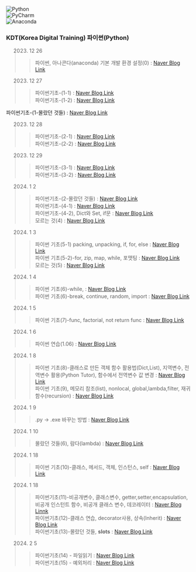 ![Python](https://img.shields.io/badge/python-3670A0?style=for-the-badge&logo=python&logoColor=ffdd54)   
![PyCharm](https://img.shields.io/badge/pycharm-143?style=for-the-badge&logo=pycharm&logoColor=black&color=black&labelColor=green)   
![Anaconda](https://img.shields.io/badge/Anaconda-%2344A833.svg?style=for-the-badge&logo=anaconda&logoColor=white)   

 ### KDT(Korea Digital Training) 파이썬(Python)


> 2023. 12 26   
>  > 파이썬, 아나콘다(anaconda) 기본 개발 환경 설정(0) : [Naver Blog Link](https://blog.naver.com/mathnoah/223303682018)   

> 2023. 12 27   
>  > 파이썬기초-(1-1) : [Naver Blog Link](https://blog.naver.com/mathnoah/223304466872)   
>  > 파이썬기초-(1-2) : [Naver Blog Link](https://blog.naver.com/mathnoah/223304726310)   

파이썬기초-(1-몰랐던 것들) : [Naver Blog Link](https://blog.naver.com/mathnoah/223304769676)   

> 2023. 12 28   
>  > 파이썬기초-(2-1) : [Naver Blog Link](https://blog.naver.com/mathnoah/223305416689)   
>  > 파이썬기초-(2-2) : [Naver Blog Link](https://blog.naver.com/mathnoah/223305741801)   

>  2023. 12 29   
>  > 파이썬기초-(3-1) : [Naver Blog Link](https://blog.naver.com/mathnoah/223306532686)   
>  > 파이썬기초-(3-2) : [Naver Blog Link](https://blog.naver.com/mathnoah/223306855780)   

>  2024. 1 2   
>  > 파이썬기초-(2-몰랐던 것들) : [Naver Blog Link](https://blog.naver.com/mathnoah/223309792949)   
>  > 파이썬기초-(4-1) : [Naver Blog Link](https://blog.naver.com/mathnoah/223310111036)   
>  > 파이썬기초-(4-2), Dict와 Set, if문 : [Naver Blog Link](https://blog.naver.com/mathnoah/223310360654)   
>  > 모르는 것(4) : [Naver Blog Link](https://blog.naver.com/mathnoah/223310522626)   

>  2024. 1 3    
>  > 파이썬 기초(5-1) packing, unpacking, if, for, else : [Naver Blog Link](https://blog.naver.com/mathnoah/223310522626)   
>  >파이썬 기초(5-2)-for, zip, map, while, 포맷팅 : [Naver Blog Link](https://blog.naver.com/mathnoah/223311354898)   
>  > 모르는 것(5) : [Naver Blog Link](https://blog.naver.com/mathnoah/223311548516)   

>  2024. 1 4   
>  > 파이썬 기초(6)-while, : [Naver Blog Link](https://blog.naver.com/mathnoah/223312096589)   
>  > 파이썬 기초(6)-break, continue, random, import : [Naver Blog Link](https://blog.naver.com/mathnoah/223312405646)   
   
> 2024. 1 5   
>  > 파이썬 기초(7)-func, factorial, not return func : [Naver Blog Link](https://blog.naver.com/mathnoah/223313524613)   
   
> 2024. 1 6   
>  > 파이썬 연습(1.06) : [Naver Blog Link](https://blog.naver.com/mathnoah/223314492188)   
   
> 2024. 1 8   
>  > 파이썬 기초(8)-클래스로 만든 객체 함수 활용법(Dict,List), 지역변수, 전역변수 활용(Python Tutor), 함수에서 전역변수 값 변경 : [Naver Blog Link](https://blog.naver.com/mathnoah/223315892756)   
>  > 파이썬 기초(9), 메모리 참조(list), nonlocal, global,lambda,filter, 재귀함수(recursion) : [Naver Blog Link](https://blog.naver.com/mathnoah/223316109475)   

> 2024. 1 9   
>  > .py -> .exe 바꾸는 방법 : [Naver Blog Link](https://blog.naver.com/mathnoah/223316109475)   

> 2024. 1 10   
>  > 몰랐던 것들(6), 람다(lambda) : [Naver Blog Link](https://blog.naver.com/mathnoah/223317886806)   

> 2024. 1 18   
>  > 파이썬 기초(10)-클래스, 메서드, 객체, 인스턴스, self : [Naver Blog Link](https://blog.naver.com/mathnoah/223326203193)   

> 2024. 1 18   
>  > 파이썬기초(11)-비공개변수, 클래스변수, getter,setter,encapsulation,비공개 인스턴트 함수, 비공개 클래스 변수, 데코레이터 : [Naver Blog Linnk](https://blog.naver.com/mathnoah/223326372829)   
>  > 파이썬기초(12)-클래스 연습, decorator사용, 상속(Inherit) : [Naver Blog Link](https://blog.naver.com/mathnoah/223326651497)   
>  > 파이썬기초(13)-몰랐던 것들, __slots__ : [Naver Blog Link](https://blog.naver.com/mathnoah/223326784802)   


> 2024. 2  5   
>  > 파이썬기초(14) - 파일읽기 : [Naver Blog Link](https://blog.naver.com/mathnoah/223344412267)   
>  > 파이썬기초(15) - 예외처리 : [Naver Blog Link](https://blog.naver.com/mathnoah/223344424117)   











